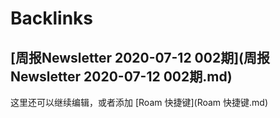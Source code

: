 
# Backlinks
## [周报Newsletter 2020-07-12 002期](周报Newsletter 2020-07-12 002期.md)
这里还可以继续编辑，或者添加 [Roam 快捷键](Roam 快捷键.md)

